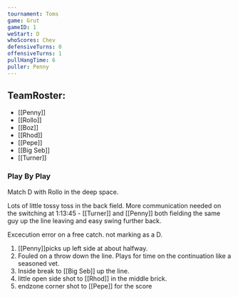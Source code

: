 ```yaml
---
tournament: Toms
game: Grut
gameID: 1
weStart: D
whoScores: Chev
defensiveTurns: 0
offensiveTurns: 1
pullHangTime: 6
puller: Penny
---
```



## TeamRoster:
- [[Penny]]
- [[Rollo]]
- [[Boz]]
- [[Rhod]]
- [[Pepe]]
- [[Big Seb]]
- [[Turner]]
### Play By Play
Match D with Rollo in the deep space.

Lots of little tossy toss in the back field.
More communication needed on the switching at 1:13:45 - [[Turner]] and [[Penny]] both fielding the same guy up the line leaving and easy swing further back.

Excecution error on a free catch. not marking as a D.

1. [[Penny]]picks up left side at about halfway.
2. Fouled on a throw down the line. Plays for time on the continuation like a seasoned vet.
3. Inside break to [[Big Seb]] up the line.
4. little open side shot to [[Rhod]] in the middle brick.
5. endzone corner shot to [[Pepe]] for the score